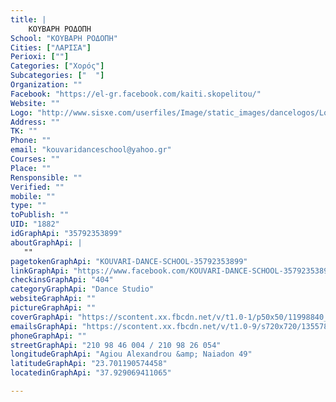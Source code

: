 ```yaml
---
title: |
    ΚΟΥΒΑΡΗ ΡΟΔΟΠΗ
School: "ΚΟΥΒΑΡΗ ΡΟΔΟΠΗ"
Cities: ["ΛΑΡΙΣΑ"]
Perioxi: [""]
Categories: ["Χορός"]
Subcategories: ["  "]
Organization: ""
Facebook: "https://el-gr.facebook.com/kaiti.skopelitou/"
Website: ""
Logo: "http://www.sisxe.com/userfiles/Image/static_images/dancelogos/Logo-Kouvari.jpg"
Address: ""
TK: ""
Phone: ""
email: "kouvaridanceschool@yahoo.gr"
Courses: ""
Place: ""
Rensponsible: ""
Verified: ""
mobile: ""
type: ""
toPublish: ""
UID: "1882"
idGraphApi: "35792353899"
aboutGraphApi: | 
   ""
pagetokenGraphApi: "KOUVARI-DANCE-SCHOOL-35792353899"
linkGraphApi: "https://www.facebook.com/KOUVARI-DANCE-SCHOOL-35792353899/"
checkinsGraphApi: "404"
categoryGraphApi: "Dance Studio"
websiteGraphApi: ""
pictureGraphApi: ""
coverGraphApi: "https://scontent.xx.fbcdn.net/v/t1.0-1/p50x50/11998840_10153729560913900_4738434605550610634_n.jpg?oh=6f6febbd92b043ff4ecad324b58fec83&amp;oe=5B03C57E"
emailsGraphApi: "https://scontent.xx.fbcdn.net/v/t1.0-9/s720x720/13557852_10154427442673900_8345781428430663210_n.jpg?oh=1a9d7e857bcd9b77ae94210f948192df&amp;oe=5B39EB8A"
phoneGraphApi: ""
streetGraphApi: "210 98 46 004 / 210 98 26 054"
longitudeGraphApi: "Agiou Alexandrou &amp; Naiadon 49"
latitudeGraphApi: "23.701190574458"
locatedinGraphApi: "37.929069411065"

---
```




